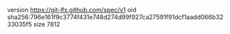 version https://git-lfs.github.com/spec/v1
oid sha256:796e161f9c3774f431e748d274d99f927ca27591f91dcf1aadd066b3233035f5
size 7812
